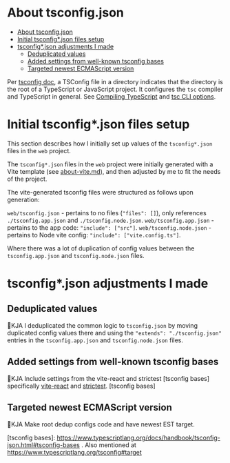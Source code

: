 # About tsconfig.json

- [About tsconfig.json](#about-tsconfigjson)
- [Initial tsconfig\*.json files setup](#initial-tsconfigjson-files-setup)
- [tsconfig\*.json adjustments I made](#tsconfigjson-adjustments-i-made)
  - [Deduplicated values](#deduplicated-values)
  - [Added settings from well-known tsconfig bases](#added-settings-from-well-known-tsconfig-bases)
  - [Targeted newest ECMAScript version](#targeted-newest-ecmascript-version)

Per [tsconfig doc], a TSConfig file in a directory indicates that the directory is the root
of a TypeScript or JavaScript project. It configures the `tsc` compiler and TypeScript in general.
See [Compiling TypeScript] and [tsc CLI options].

# Initial tsconfig*.json files setup

This section describes how I initially set up values of the `tsconfig*.json` files in the `web` project.

The `tsconfig*.json` files in the `web` project were initially generated with a Vite template
(see [about-vite.md](about_vite.md)), and then adjusted by me to fit the needs of the project.

The vite-generated tsconfig files were structured as follows upon generation:

`web/tsconfig.json` - pertains to no files (`"files": []`), only references `./tsconfig.app.json` and `./tsconfig.node.json`.
`web/tsconfig.app.json` - pertains to the app code: `"include": ["src"]`.
`web/tsconfig.node.json` - pertains to Node vite config: `"include": ["vite.config.ts"]`.

Where there was a lot of duplication of config values between the `tsconfig.app.json` and `tsconfig.node.json` files.

# tsconfig*.json adjustments I made

## Deduplicated values

🚧KJA I deduplicated the common logic to `tsconfig.json` by moving duplicated config values there and using
the `"extends": "./tsconfig.json"` entries in the `tsconfig.app.json` and `tsconfig.node.json` files.

## Added settings from well-known tsconfig bases

🚧KJA Include settings from the vite-react and strictest [tsconfig bases] specifically [vite-react] and [strictest].
[tsconfig bases]

## Targeted newest ECMAScript version

🚧KJA Make root dedup configs code and have newest EST target.

[allowImportingTsExtensions]: https://chatgpt.com/share/67ef5b2e-5c98-8011-9be2-5b82258cc788
[create-vite react-ts]: https://github.com/vitejs/vite/tree/main/packages/create-vite/template-react-ts
[strictest]: https://www.npmjs.com/package/@tsconfig/strictest
[vite-react]: https://www.npmjs.com/package/@tsconfig/vite-react

[tsconfig doc]: https://www.typescriptlang.org/tsconfig
[Compiling TypeScript]: https://code.visualstudio.com/docs/typescript/typescript-compiling
[tsc CLI options]: https://www.typescriptlang.org/docs/handbook/compiler-options.html
[tsconfig bases]: https://www.typescriptlang.org/docs/handbook/tsconfig-json.html#tsconfig-bases . Also mentioned at https://www.typescriptlang.org/tsconfig#target
